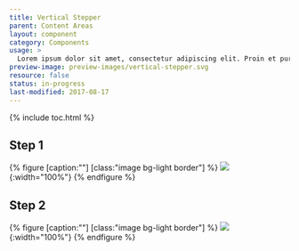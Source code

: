 ```yaml
---
title: Vertical Stepper
parent: Content Areas
layout: component
category: Components
usage: >
  Lorem ipsum dolor sit amet, consectetur adipiscing elit. Proin et purus nec dui scelerisque viverra non at enim. Maecenas consequat nisi in rhoncus molestie.
preview-image: preview-images/vertical-stepper.svg
resource: false
status: in-progress
last-modified: 2017-08-17
---
```


{% include toc.html %}

<section class="static-section" markdown="1">

## Step 1

{% figure [caption:""] [class:"image bg-light border"] %}
![]({{site.cdn_url}}/img/components/stepper-1.svg){:width="100%"}
{% endfigure %}

</section>

<section class="static-section" markdown="1">

## Step 2

{% figure [caption:""] [class:"image bg-light border"] %}
![]({{site.cdn_url}}/img/components/stepper-2.svg){:width="100%"}
{% endfigure %}

</section>
